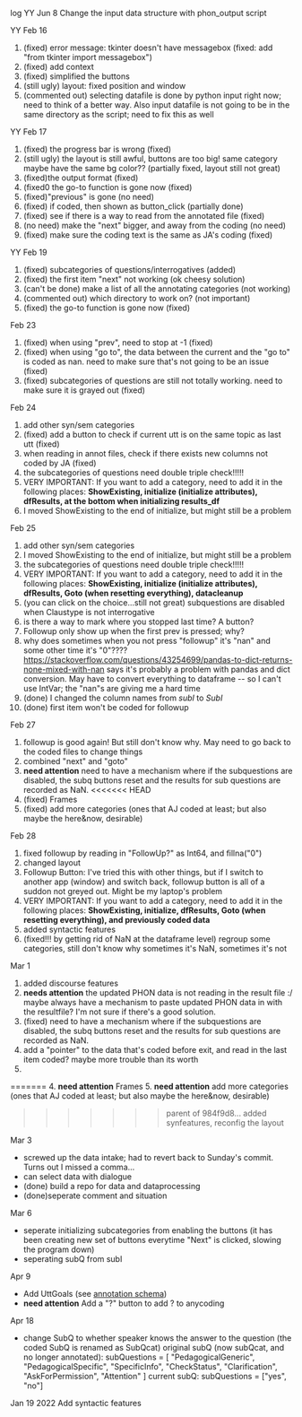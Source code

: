 log
YY Jun 8
Change the input data structure with phon_output script

YY Feb 16
1. (fixed) error message: tkinter doesn't have messagebox
(fixed: add "from tkinter import messagebox")
2. (fixed) add context
3. (fixed) simplified the buttons
4. (still ugly) layout: fixed position and window
5. (commented out) selecting datafile is done by python input right now; need to think of a better way. Also input datafile is not going to be in the same directory as the script; need to fix this as well

YY Feb 17
1. (fixed) the progress bar is wrong (fixed)
2. (still ugly) the layout is still awful, buttons are too big! same category maybe have the same bg color?? (partially fixed, layout still not great)
3. (fixed)the output format (fixed)
4. (fixed0 the go-to function is gone now (fixed)
5. (fixed)"previous" is gone (no need)
6. (fixed) if coded, then shown as button_click (partially done)
6. (fixed) see if there is a way to read from the annotated file (fixed)
7. (no need) make the "next" bigger, and away from the coding (no need)
8. (fixed) make sure the coding text is the same as JA's coding (fixed)


YY Feb 19
1. (fixed) subcategories of questions/interrogatives (added)
2. (fixed) the first item "next" not working (ok cheesy solution)
3. (can't be done) make a list of all the annotating categories (not working)
4. (commented out) which directory to work on? (not important)
5. (fixed) the go-to function is gone now (fixed)

Feb 23
1. (fixed) when using "prev", need to stop at -1 (fixed)
2. (fixed) when using "go to", the data between the current and the "go to" is coded as nan. need to make sure that's not going to be an issue (fixed)
3. (fixed) subcategories of questions are still not totally working. need to make sure it is grayed out (fixed)

Feb 24
1. add other syn/sem categories 
2. (fixed) add a button to check if current utt is on the same topic as last utt (fixed)
3. when reading in annot files, check if there exists new columns not coded by JA (fixed)
4. the subcategories of questions need double triple check!!!!!
5. VERY IMPORTANT: If you want to add a category, need to add it in the following places:
**ShowExisting, initialize (initialize attributes), dfResults, at the bottom when initializing results_df**
6. I moved ShowExisting to the end of initialize, but might still be a problem

Feb 25
1. add other syn/sem categories 
2. I moved ShowExisting to the end of initialize, but might still be a problem
3. the subcategories of questions need double triple check!!!!!
4. VERY IMPORTANT: If you want to add a category, need to add it in the following places:
**ShowExisting, initialize (initialize attributes), dfResults, Goto (when resetting everything), datacleanup**
5. (you can click on the choice...still not great) subquestions are disabled when Claustype is not interrogative 
6. is there a way to mark where you stopped last time? A button?
7. Followup only show up when the first prev is pressed; why?
8. why does sometimes when you not press "followup" it's "nan" and some other time it's "0"???? <https://stackoverflow.com/questions/43254699/pandas-to-dict-returns-none-mixed-with-nan> says it's probably a problem with pandas and dict conversion. May have to convert everything to dataframe
-- so I can't use IntVar; the "nan"s are giving me a hard time
9. (done) I changed the column names from *subI* to *SubI*
10. (done) first item won't be coded for followup

Feb 27
1. followup is good again! But still don't know why. May need to go back to the coded files to change things
2. combined "next" and "goto"
3.  **need attention** need to have a mechanism where if the subquestions are disabled, the subq buttons reset and the results for sub questions are recorded as NaN. 
<<<<<<< HEAD
4. (fixed) Frames
5. (fixed) add more categories (ones that AJ coded at least; but also maybe the here&now, desirable) 

Feb 28
1. fixed followup by reading in "FollowUp?" as Int64, and fillna("0")
2. changed layout
3. Followup Button: I've tried this with other things, but if I switch to another app (window) and switch back, followup button is all of a suddon not greyed out. Might be my laptop's problem
4. VERY IMPORTANT: If you want to add a category, need to add it in the following places:
**ShowExisting, initialize, dfResults, Goto (when resetting everything), and previously coded data**
5. added syntactic features 
6. (fixed!!! by getting rid of NaN at the dataframe level) regroup some categories, still don't know why sometimes it's NaN, sometimes it's not

Mar 1
1. added discourse features
2. **needs attention** the updated PHON data is not reading in the result file :/ maybe always have a mechanism to paste updated PHON data in with the resultfile? I'm not sure if there's a good solution.
3. (fixed) need to have a mechanism where if the subquestions are disabled, the subq buttons reset and the results for sub questions are recorded as NaN.
4. add a "pointer" to the data that's coded before exit, and read in the last item coded? maybe more trouble than its worth
5. 
=======
4. **need attention** Frames
5. **need attention** add more categories (ones that AJ coded at least; but also maybe the here&now, desirable) 

>>>>>>> parent of 984f9d8... added synfeatures, reconfig the layout


Mar 3
- screwed up the data intake; had to revert back to Sunday's commit. Turns out I missed a comma...
- can select data with dialogue
-  (done) build a repo for data and dataprocessing
- (done)seperate comment and situation

Mar 6
- seperate initializing subcategories from enabling the buttons (it has been creating new set of buttons everytime "Next" is clicked, slowing the program down)
- seperating subQ from subI

Apr 9
- Add UttGoals (see [annotation schema](../schema.md))
- **need attention** Add a "?" button to add ? to anycoding

Apr 18
- change SubQ to whether speaker knows the answer to the question (the coded SubQ is renamed as SubQcat)
original subQ (now subQcat, and no longer annotated): 
        subQuestions = [
        "PedagogicalGeneric", 
        "PedagogicalSpecific", 
        "SpecificInfo", 
        "CheckStatus", 
        "Clarification",  
        "AskForPermission", 
        "Attention"
        ]
current subQ:
subQuestions = ["yes", "no"]


Jan 19 2022
Add syntactic features

